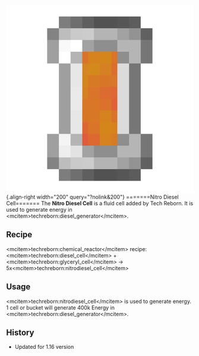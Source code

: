 ![Nitro Diesel Cell](/media/mods/techreborn/nitrodiesel_cell.png){.align-right width="200" query="?nolink&200"} =======Nitro Diesel Cell======= The **Nitro Diesel Cell** is a fluid cell added by Tech Reborn. It is used to generate energy in \<mcitem\>techreborn:diesel_generator\</mcitem\>.

## Recipe

\<mcitem\>techreborn:chemical_reactor\</mcitem\> recipe:\
\<mcitem\>techreborn:diesel_cell\</mcitem\> + \<mcitem\>techreborn:glyceryl_cell\</mcitem\> -\> 5x\<mcitem\>techreborn:nitrodiesel_cell\</mcitem\>

## Usage

\<mcitem\>techreborn:nitrodiesel_cell\</mcitem\> is used to generate energy. 1 cell or bucket will generate 400k Energy in \<mcitem\>techreborn:diesel_generator\</mcitem\>.

## History

- Updated for 1.16 version
